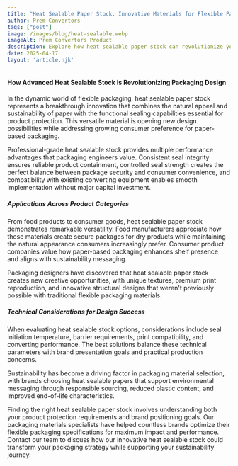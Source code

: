 ```yaml
---
title: "Heat Sealable Paper Stock: Innovative Materials for Flexible Packaging"
author: Prem Convertors
tags: ["post"]
image: /images/blog/heat-sealable.webp
imageAlt: Prem Convertors Product
description: Explore how heat sealable paper stock can revolutionize your packaging design, enhance shelf appeal, improve sustainability credentials, and maintain product protection performance.
date: 2025-04-17
layout: 'article.njk'
---
```


#### How Advanced Heat Sealable Stock Is Revolutionizing Packaging Design

In the dynamic world of flexible packaging, heat sealable paper stock represents a breakthrough innovation that combines the natural appeal and sustainability of paper with the functional sealing capabilities essential for product protection. This versatile material is opening new design possibilities while addressing growing consumer preference for paper-based packaging.

Professional-grade heat sealable stock provides multiple performance advantages that packaging engineers value. Consistent seal integrity ensures reliable product containment, controlled seal strength creates the perfect balance between package security and consumer convenience, and compatibility with existing converting equipment enables smooth implementation without major capital investment.

##### Applications Across Product Categories

From food products to consumer goods, heat sealable paper stock demonstrates remarkable versatility. Food manufacturers appreciate how these materials create secure packages for dry products while maintaining the natural appearance consumers increasingly prefer. Consumer product companies value how paper-based packaging enhances shelf presence and aligns with sustainability messaging.

Packaging designers have discovered that heat sealable paper stock creates new creative opportunities, with unique textures, premium print reproduction, and innovative structural designs that weren't previously possible with traditional flexible packaging materials.

##### Technical Considerations for Design Success

When evaluating heat sealable stock options, considerations include seal initiation temperature, barrier requirements, print compatibility, and converting performance. The best solutions balance these technical parameters with brand presentation goals and practical production concerns.

Sustainability has become a driving factor in packaging material selection, with brands choosing heat sealable papers that support environmental messaging through responsible sourcing, reduced plastic content, and improved end-of-life characteristics.

Finding the right heat sealable paper stock involves understanding both your product protection requirements and brand positioning goals. Our packaging materials specialists have helped countless brands optimize their flexible packaging specifications for maximum impact and performance. Contact our team to discuss how our innovative heat sealable stock could transform your packaging strategy while supporting your sustainability journey.